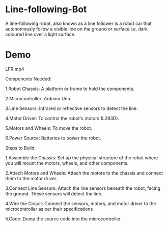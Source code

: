 # Line-following-Bot
A line-following robot, also known as a line follower is a robot car that autonomously follow a visible line on the ground or surface i.e. dark coloured line over a light surface.

# Demo
LFR.mp4

Components Needed:

1.Robot Chassis: A platform or frame to hold the components.

2.Microcontroller: Arduino Uno.

3.Line Sensors: Infrared or reflective sensors to detect the line.

4.Motor Driver: To control the robot's motors (L293D).

5.Motors and Wheels: To move the robot.

6.Power Source: Batteries to power the robot.

Steps to Build:

1.Assemble the Chassis: Set up the physical structure of the robot where you will mount the motors, wheels, and other components.

2.Attach Motors and Wheels: Attach the motors to the chassis and connect them to the motor driver.

3.Connect Line Sensors: Attach the line sensors beneath the robot, facing the ground. These sensors will detect the line.

4.Wire the Circuit: Connect the sensors, motors, and motor driver to the microcontroller as per their specifications

5.Code: Dump the source code into the microcontroller
